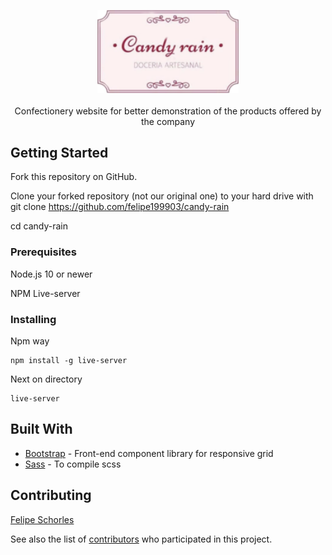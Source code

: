 <p align="center">
  <img src="https://github.com/felipe199903/candy-rain/blob/master/img/logo%20novo.png" alt="Candy-Rain-logo" width="226">
  <br>
  <br>
  Confectionery website for better demonstration of the products offered by the company
</p>

## Getting Started

Fork this repository on GitHub.

Clone your forked repository (not our original one) to your hard drive with git clone https://github.com/felipe199903/candy-rain

cd candy-rain

### Prerequisites

Node.js 10 or newer

NPM Live-server

### Installing

Npm way

```
npm install -g live-server
```

Next on directory

```
live-server
```

## Built With

* [Bootstrap](https://getbootstrap.com/) - Front-end component library for responsive grid
* [Sass](https://sass-lang.com/) - To compile scss

## Contributing

 [Felipe Schorles](https://github.com/felipe199903)
 
 See also the list of [contributors](https://github.com/felipe199903/candy-rain/graphs/contributors) who participated in this project.

